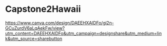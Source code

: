 # Capstone2Hawaii

https://www.canva.com/design/DAEEHXAlDFo/gi2n-GCuZurdV6aLqAekFw/view?utm_content=DAEEHXAlDFo&utm_campaign=designshare&utm_medium=link&utm_source=sharebutton
